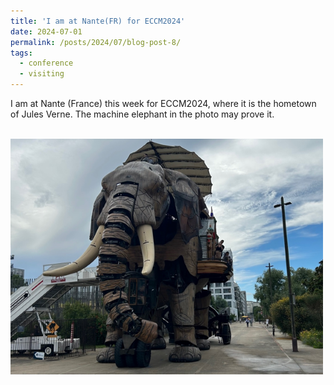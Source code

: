 ```yaml
---
title: 'I am at Nante(FR) for ECCM2024'
date: 2024-07-01
permalink: /posts/2024/07/blog-post-8/
tags:
  - conference
  - visiting
---
```


I am at Nante (France) this week for ECCM2024, where it is the hometown of Jules Verne. The machine elephant in the photo may prove it.

<br/><img src='/images/ECCM2024.png'>